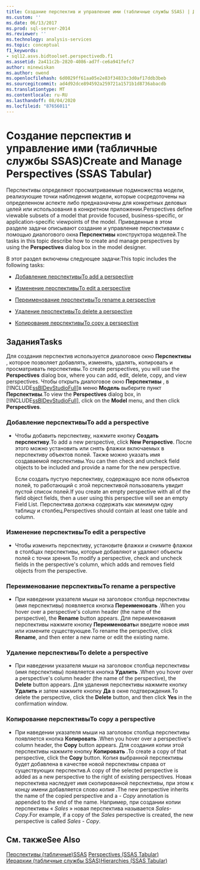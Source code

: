 ```yaml
---
title: Создание перспектив и управление ими (табличные службы SSAS) | Документация Майкрософт
ms.custom: ''
ms.date: 06/13/2017
ms.prod: sql-server-2014
ms.reviewer: ''
ms.technology: analysis-services
ms.topic: conceptual
f1_keywords:
- sql12.asvs.bidtoolset.perspectivedb.f1
ms.assetid: 2a411c2b-2820-4086-ad7f-ce6a941fefc7
author: minewiskan
ms.author: owend
ms.openlocfilehash: 6d0029ff61aa05e2e83f34833c3d0af17ddb3beb
ms.sourcegitcommit: ad4d92dce894592a259721a1571b1d8736abacdb
ms.translationtype: MT
ms.contentlocale: ru-RU
ms.lasthandoff: 08/04/2020
ms.locfileid: "87656011"
---
```

# <a name="create-and-manage-perspectives-ssas-tabular"></a><span data-ttu-id="5e46a-102">Создание перспектив и управление ими (табличные службы SSAS)</span><span class="sxs-lookup"><span data-stu-id="5e46a-102">Create and Manage Perspectives (SSAS Tabular)</span></span>
  <span data-ttu-id="5e46a-103">Перспективы определяют просматриваемые подмножества модели, реализующие точки наблюдения модели, которые сосредоточены на определенном аспекте либо предназначены для конкретных деловых целей или использования в конкретном приложении.</span><span class="sxs-lookup"><span data-stu-id="5e46a-103">Perspectives define viewable subsets of a model that provide focused, business-specific, or application-specific viewpoints of the model.</span></span> <span data-ttu-id="5e46a-104">Приведенные в этом разделе задачи описывают создание и управление перспективами с помощью диалогового окна **Перспективы** конструктора моделей.</span><span class="sxs-lookup"><span data-stu-id="5e46a-104">The tasks in this topic describe how to create and manage perspectives by using the **Perspectives** dialog box in the model designer.</span></span>  
  
 <span data-ttu-id="5e46a-105">В этот раздел включены следующее задачи:</span><span class="sxs-lookup"><span data-stu-id="5e46a-105">This topic includes the following tasks:</span></span>  
  
-   [<span data-ttu-id="5e46a-106">Добавление перспективы</span><span class="sxs-lookup"><span data-stu-id="5e46a-106">To add a perspective</span></span>](#bkmk_add)  
  
-   [<span data-ttu-id="5e46a-107">Изменение перспективы</span><span class="sxs-lookup"><span data-stu-id="5e46a-107">To edit a perspective</span></span>](#bkmk_edit)  
  
-   [<span data-ttu-id="5e46a-108">Переименование перспективы</span><span class="sxs-lookup"><span data-stu-id="5e46a-108">To rename a perspective</span></span>](#bkmk_rename)  
  
-   [<span data-ttu-id="5e46a-109">Удаление перспективы</span><span class="sxs-lookup"><span data-stu-id="5e46a-109">To delete a perspective</span></span>](#bkmk_delete)  
  
-   [<span data-ttu-id="5e46a-110">Копирование перспективы</span><span class="sxs-lookup"><span data-stu-id="5e46a-110">To copy a perspective</span></span>](#bkmk_copy)  
  
## <a name="tasks"></a><span data-ttu-id="5e46a-111">Задания</span><span class="sxs-lookup"><span data-stu-id="5e46a-111">Tasks</span></span>  
 <span data-ttu-id="5e46a-112">Для создания перспектив используется диалоговое окно **Перспективы** , которое позволяет добавлять, изменять, удалять, копировать и просматривать перспективы.</span><span class="sxs-lookup"><span data-stu-id="5e46a-112">To create perspectives, you will use the **Perspectives** dialog box, where you can add, edit, delete, copy, and view perspectives.</span></span> <span data-ttu-id="5e46a-113">Чтобы открыть диалоговое окно **Перспективы** , в [!INCLUDE[ssBIDevStudioFull](../../includes/ssbidevstudiofull-md.md)]в меню **Модель** выберите пункт **Перспективы**.</span><span class="sxs-lookup"><span data-stu-id="5e46a-113">To view the **Perspectives** dialog box, in [!INCLUDE[ssBIDevStudioFull](../../includes/ssbidevstudiofull-md.md)], click on the **Model** menu, and then click **Perspectives**.</span></span>  
  
###  <a name="to-add-a-perspective"></a><a name="bkmk_add"></a> <span data-ttu-id="5e46a-114">Добавление перспективы</span><span class="sxs-lookup"><span data-stu-id="5e46a-114">To add a perspective</span></span>  
  
-   <span data-ttu-id="5e46a-115">Чтобы добавить перспективу, нажмите кнопку **Создать перспективу**.</span><span class="sxs-lookup"><span data-stu-id="5e46a-115">To add a new perspective, click **New Perspective**.</span></span> <span data-ttu-id="5e46a-116">После этого можно установить или снять флажки включаемых в перспективу объектов полей. Также можно указать имя создаваемой перспективы.</span><span class="sxs-lookup"><span data-stu-id="5e46a-116">You can then check and uncheck field objects to be included and provide a name for the new perspective.</span></span>  
  
     <span data-ttu-id="5e46a-117">Если создать пустую перспективу, содержащую все поля объектов полей, то работающий с этой перспективой пользователь увидит пустой список полей.</span><span class="sxs-lookup"><span data-stu-id="5e46a-117">If you create an empty perspective with all of the field object fields, then a user using this perspective will see an empty Field List.</span></span> <span data-ttu-id="5e46a-118">Перспектива должна содержать как минимум одну таблицу и столбец.</span><span class="sxs-lookup"><span data-stu-id="5e46a-118">Perspectives should contain at least one table and column.</span></span>  
  
###  <a name="to-edit-a-perspective"></a><a name="bkmk_edit"></a><span data-ttu-id="5e46a-119">Изменение перспективы</span><span class="sxs-lookup"><span data-stu-id="5e46a-119">To edit a perspective</span></span>  
  
-   <span data-ttu-id="5e46a-120">Чтобы изменить перспективу, установите флажки и снимите флажки в столбцах перспективы, которые добавляют и удаляют объекты полей с точки зрения.</span><span class="sxs-lookup"><span data-stu-id="5e46a-120">To modify a perspective, check and uncheck fields in the perspective's column, which adds and removes field objects from the perspective.</span></span>  
  
###  <a name="to-rename-a-perspective"></a><a name="bkmk_rename"></a><span data-ttu-id="5e46a-121">Переименование перспективы</span><span class="sxs-lookup"><span data-stu-id="5e46a-121">To rename a perspective</span></span>  
  
-   <span data-ttu-id="5e46a-122">При наведении указателя мыши на заголовок столбца перспективы (имя перспективы) появляется кнопка **Переименовать** .</span><span class="sxs-lookup"><span data-stu-id="5e46a-122">When you hover over a perspective's column header (the name of the perspective), the **Rename** button appears.</span></span> <span data-ttu-id="5e46a-123">Для переименования перспективы нажмите кнопку **Переименовать**и введите новое имя или измените существующее.</span><span class="sxs-lookup"><span data-stu-id="5e46a-123">To rename the perspective, click **Rename**, and then enter a new name or edit the existing name.</span></span>  
  
###  <a name="to-delete-a-perspective"></a><a name="bkmk_delete"></a><span data-ttu-id="5e46a-124">Удаление перспективы</span><span class="sxs-lookup"><span data-stu-id="5e46a-124">To delete a perspective</span></span>  
  
-   <span data-ttu-id="5e46a-125">При наведении указателя мыши на заголовок столбца перспективы (имя перспективы) появляется кнопка **Удалить** .</span><span class="sxs-lookup"><span data-stu-id="5e46a-125">When you hover over a perspective's column header (the name of the perspective), the **Delete** button appears.</span></span> <span data-ttu-id="5e46a-126">Для удаления перспективы нажмите кнопку **Удалить** и затем нажмите кнопку **Да** в окне подтверждения.</span><span class="sxs-lookup"><span data-stu-id="5e46a-126">To delete the perspective, click the **Delete** button, and then click **Yes** in the confirmation window.</span></span>  
  
###  <a name="to-copy-a-perspective"></a><a name="bkmk_copy"></a><span data-ttu-id="5e46a-127">Копирование перспективы</span><span class="sxs-lookup"><span data-stu-id="5e46a-127">To copy a perspective</span></span>  
  
-   <span data-ttu-id="5e46a-128">При наведении указателя мыши на заголовок столбца перспективы появляется кнопка **Копировать** .</span><span class="sxs-lookup"><span data-stu-id="5e46a-128">When you hover over a perspective's column header, the **Copy** button appears.</span></span> <span data-ttu-id="5e46a-129">Для создания копии этой перспективы нажмите кнопку **Копировать** .</span><span class="sxs-lookup"><span data-stu-id="5e46a-129">To create a copy of that perspective, click the **Copy** button.</span></span> <span data-ttu-id="5e46a-130">Копия выбранной перспективы будет добавлена в качестве новой перспективы справа от существующих перспектив.</span><span class="sxs-lookup"><span data-stu-id="5e46a-130">A copy of the selected perspective is added as a new perspective to the right of existing perspectives.</span></span> <span data-ttu-id="5e46a-131">Новая перспектива наследует имя скопированной перспективы, при этом к концу имени добавляется слово *копия* .</span><span class="sxs-lookup"><span data-stu-id="5e46a-131">The new perspective inherits the name of the copied perspective and a *- Copy* annotation is appended to the end of the name.</span></span> <span data-ttu-id="5e46a-132">Например, при создании копии перспективы « *Sales* » новая перспектива называется *Sales-Copy*.</span><span class="sxs-lookup"><span data-stu-id="5e46a-132">For example, if a copy of the *Sales* perspective is created, the new perspective is called *Sales - Copy*.</span></span>  
  
## <a name="see-also"></a><span data-ttu-id="5e46a-133">См. также</span><span class="sxs-lookup"><span data-stu-id="5e46a-133">See Also</span></span>  
 <span data-ttu-id="5e46a-134">[Перспективы &#40;табличные&#41;SSAS](perspectives-ssas-tabular.md) </span><span class="sxs-lookup"><span data-stu-id="5e46a-134">[Perspectives &#40;SSAS Tabular&#41;](perspectives-ssas-tabular.md) </span></span>  
 [<span data-ttu-id="5e46a-135">Иерархии (табличные службы SSAS)</span><span class="sxs-lookup"><span data-stu-id="5e46a-135">Hierarchies &#40;SSAS Tabular&#41;</span></span>](hierarchies-ssas-tabular.md)  
  
  
